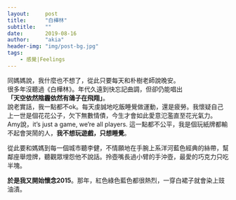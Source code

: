 ```yaml
---
layout:     post
title:      "白樺林"
subtitle:   ""
date:       2019-08-16
author:     "akia"
header-img: "img/post-bg.jpg"
tags:
    - 感覺|Feelings
---
```


同媽媽說，我什麼也不想了，從此只要每天和朴樹老師說晚安。   
很多年沒聽過《白樺林》。年代久遠到快忘記曲調，但卻仍能唱出  
**「天空依然陰霾依然有鴿子在飛翔」**。   
說老實話，我一點都不ok。每天虔誠地吃飯睡覺做運動，還是疲勞。我懷疑自己上一世是個花花公子，欠下無數情債，今生才會如此愛意氾濫直至花光氣力。Amy說，it’s just a game, we’re all players. 這一點都不公平，我是個玩紙牌都輸不起會哭鬧的人，**我不想玩遊戲，只想睡覺**。 

從此要和媽媽到每一個城市聽李健，不情願地在手腕上系洋河藍色經典的絲帶，幫鄰座舉燈牌，聽觀眾埋怨他不說話。拎壺嘴長過小臂的手沖壺，最愛的巧克力只吃半塊。 

**於是我又開始懷念2015**。那年，紅色綠色藍色都很熱烈，一穿白裙子就會染上豉油漬。
